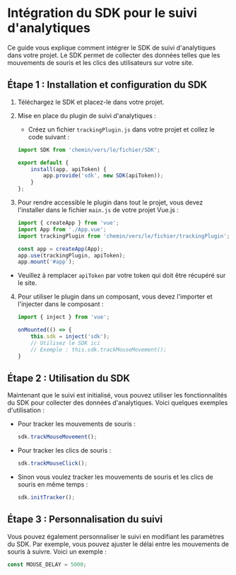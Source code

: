 # Intégration du SDK pour le suivi d'analytiques

Ce guide vous explique comment intégrer le SDK de suivi d'analytiques dans votre projet. Le SDK permet de collecter des données telles que les mouvements de souris et les clics des utilisateurs sur votre site.

## Étape 1 : Installation et configuration du SDK

1. Téléchargez le SDK et placez-le dans votre projet.

2. Mise en place du plugin de suivi d'analytiques :
    - Créez un fichier `trackingPlugin.js` dans votre projet et collez le code suivant :

    ```javascript
    import SDK from 'chemin/vers/le/fichier/SDK';

    export default {
        install(app, apiToken) {
            app.provide('sdk', new SDK(apiToken));
        }
    };
    ```

3. Pour rendre accessible le plugin dans tout le projet, vous devez l'installer dans le fichier `main.js` de votre projet Vue.js :

    ```javascript
    import { createApp } from 'vue';
    import App from './App.vue';
    import trackingPlugin from 'chemin/vers/le/fichier/trackingPlugin';

    const app = createApp(App);
    app.use(trackingPlugin, apiToken);
    app.mount('#app');
    ```

- Veuillez à remplacer `apiToken` par votre token qui doit être récupéré sur le site.

4. Pour utiliser le plugin dans un composant, vous devez l'importer et l'injecter dans le composant :

    ```javascript
    import { inject } from 'vue';

    onMounted(() => {
        this.sdk = inject('sdk');
        // Utilisez le SDK ici
        // Exemple : this.sdk.trackMouseMovement();
    }
    ```


## Étape 2 : Utilisation du SDK

Maintenant que le suivi est initialisé, vous pouvez utiliser les fonctionnalités du SDK pour collecter des données d'analytiques. Voici quelques exemples d'utilisation :

- Pour tracker les mouvements de souris :
    
    ```javascript
    sdk.trackMouseMovement();
    ```

- Pour tracker les clics de souris :
    
    ```javascript
    sdk.trackMouseClick();
    ```

- Sinon vous voulez tracker les mouvements de souris et les clics de souris en même temps :
    
    ```javascript
    sdk.initTracker();
    ```

## Étape 3 : Personnalisation du suivi

Vous pouvez également personnaliser le suivi en modifiant les paramètres du SDK. Par exemple, vous pouvez ajuster le délai entre les mouvements de souris à suivre. Voici un exemple :

```javascript
const MOUSE_DELAY = 5000;
```

